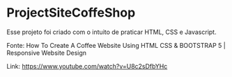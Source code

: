 # ProjectSiteCoffeShop

Esse projeto foi criado com o intuito de praticar HTML, CSS e Javascript.

Fonte: How To Create A Coffee Website Using HTML CSS & BOOTSTRAP 5 | Responsive Website Design

Link: https://www.youtube.com/watch?v=U8c2sDfbYHc
